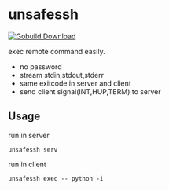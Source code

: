 unsafessh
=========
[![Gobuild Download](http://gobuild.io/badge/github.com/codeskyblue/unsafessh/downloads.svg)](http://gobuild.io/github.com/codeskyblue/unsafessh)

exec remote command easily.

* no password
* stream stdin,stdout,stderr
* same exitcode in server and client
* send client signal(INT,HUP,TERM) to server

## Usage
run in server
```
unsafessh serv
```

run in client
```
unsafessh exec -- python -i
```


